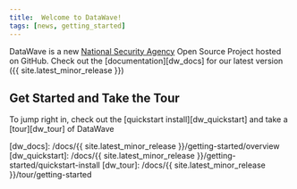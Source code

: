 ```yaml
---
title:  Welcome to DataWave!
tags: [news, getting_started]
---
```


DataWave is a new [National Security Agency][nsa_github] Open Source Project hosted on GitHub. Check out
the [documentation][dw_docs] for our latest version ({{ site.latest_minor_release }})

## Get Started and Take the Tour
To jump right in, check out the [quickstart install][dw_quickstart] and take a [tour][dw_tour] of DataWave

[nsa_github]: https://github.com/NationalSecurityAgency
[dw_docs]: /docs/{{ site.latest_minor_release }}/getting-started/overview
[dw_quickstart]: /docs/{{ site.latest_minor_release }}/getting-started/quickstart-install
[dw_tour]: /docs/{{ site.latest_minor_release }}/tour/getting-started